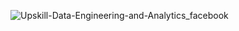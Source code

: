 
![Upskill-Data-Engineering-and-Analytics_facebook](https://github.com/user-attachments/assets/490d246f-ba48-4e14-ab15-1fb3f2e47cce)
